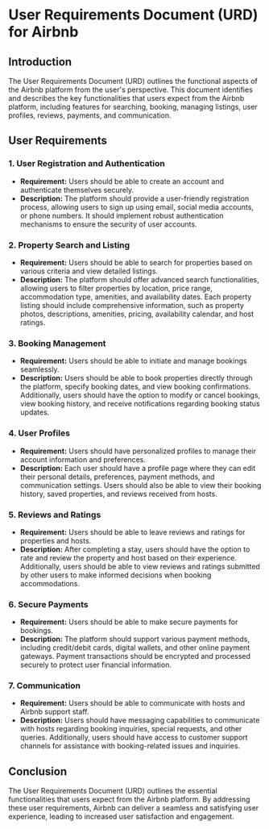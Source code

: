 # User Requirements Document (URD) for Airbnb

## Introduction
The User Requirements Document (URD) outlines the functional aspects of the Airbnb platform from the user's perspective. This document identifies and describes the key functionalities that users expect from the Airbnb platform, including features for searching, booking, managing listings, user profiles, reviews, payments, and communication.

## User Requirements

### 1. User Registration and Authentication
- **Requirement:** Users should be able to create an account and authenticate themselves securely.
- **Description:** The platform should provide a user-friendly registration process, allowing users to sign up using email, social media accounts, or phone numbers. It should implement robust authentication mechanisms to ensure the security of user accounts.

### 2. Property Search and Listing
- **Requirement:** Users should be able to search for properties based on various criteria and view detailed listings.
- **Description:** The platform should offer advanced search functionalities, allowing users to filter properties by location, price range, accommodation type, amenities, and availability dates. Each property listing should include comprehensive information, such as property photos, descriptions, amenities, pricing, availability calendar, and host ratings.

### 3. Booking Management
- **Requirement:** Users should be able to initiate and manage bookings seamlessly.
- **Description:** Users should be able to book properties directly through the platform, specify booking dates, and view booking confirmations. Additionally, users should have the option to modify or cancel bookings, view booking history, and receive notifications regarding booking status updates.

### 4. User Profiles
- **Requirement:** Users should have personalized profiles to manage their account information and preferences.
- **Description:** Each user should have a profile page where they can edit their personal details, preferences, payment methods, and communication settings. Users should also be able to view their booking history, saved properties, and reviews received from hosts.

### 5. Reviews and Ratings
- **Requirement:** Users should be able to leave reviews and ratings for properties and hosts.
- **Description:** After completing a stay, users should have the option to rate and review the property and host based on their experience. Additionally, users should be able to view reviews and ratings submitted by other users to make informed decisions when booking accommodations.

### 6. Secure Payments
- **Requirement:** Users should be able to make secure payments for bookings.
- **Description:** The platform should support various payment methods, including credit/debit cards, digital wallets, and other online payment gateways. Payment transactions should be encrypted and processed securely to protect user financial information.

### 7. Communication
- **Requirement:** Users should be able to communicate with hosts and Airbnb support staff.
- **Description:** Users should have messaging capabilities to communicate with hosts regarding booking inquiries, special requests, and other queries. Additionally, users should have access to customer support channels for assistance with booking-related issues and inquiries.

## Conclusion
The User Requirements Document (URD) outlines the essential functionalities that users expect from the Airbnb platform. By addressing these user requirements, Airbnb can deliver a seamless and satisfying user experience, leading to increased user satisfaction and engagement.
